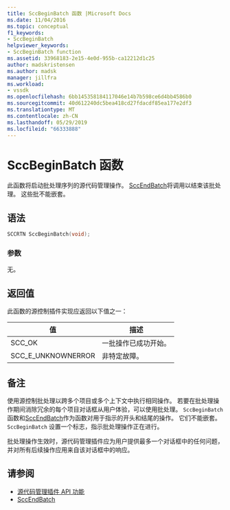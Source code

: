 ```yaml
---
title: SccBeginBatch 函数 |Microsoft Docs
ms.date: 11/04/2016
ms.topic: conceptual
f1_keywords:
- SccBeginBatch
helpviewer_keywords:
- SccBeginBatch function
ms.assetid: 33968183-2e15-4e0d-955b-ca12212d1c25
author: madskristensen
ms.author: madsk
manager: jillfra
ms.workload:
- vssdk
ms.openlocfilehash: 6bb145358184117046e14b7b598ce6d4bb4586b0
ms.sourcegitcommit: 40d612240dc5bea418cd27fdacdf85ea177e2df3
ms.translationtype: MT
ms.contentlocale: zh-CN
ms.lasthandoff: 05/29/2019
ms.locfileid: "66333888"
---
```

# <a name="sccbeginbatch-function"></a>SccBeginBatch 函数
此函数将启动批处理序列的源代码管理操作。 [SccEndBatch](../extensibility/sccendbatch-function.md)将调用以结束该批处理。 这些批不能嵌套。

## <a name="syntax"></a>语法

```cpp
SCCRTN SccBeginBatch(void);
```

### <a name="parameters"></a>参数
 无。

## <a name="return-value"></a>返回值
 此函数的源控制插件实现应返回以下值之一：

|值|描述|
|-----------|-----------------|
|SCC_OK|一批操作已成功开始。|
|SCC_E_UNKNOWNERROR|非特定故障。|

## <a name="remarks"></a>备注
 使用源控制批处理以跨多个项目或多个上下文中执行相同操作。 若要在批处理操作期间消除冗余的每个项目对话框从用户体验，可以使用批处理。 `SccBeginBatch`函数和[SccEndBatch](../extensibility/sccendbatch-function.md)作为函数对用于指示的开头和结尾的操作。 它们不能嵌套。 `SccBeginBatch` 设置一个标志，指示批处理操作正在进行。

 批处理操作生效时，源代码管理插件应为用户提供最多一个对话框中的任何问题，并对所有后续操作应用来自该对话框中的响应。

## <a name="see-also"></a>请参阅
- [源代码管理插件 API 功能](../extensibility/source-control-plug-in-api-functions.md)
- [SccEndBatch](../extensibility/sccendbatch-function.md)